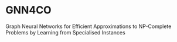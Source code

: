 # GNN4CO
Graph Neural Networks for Efficient Approximations to NP-Complete Problems by Learning from Specialised Instances
